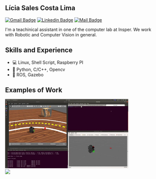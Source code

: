 ## Lícia Sales Costa Lima

[![Gmail Badge](https://img.shields.io/badge/-liciasales0@gmail.com-c71610?style=flat-square&logo=Gmail&logoColor=white&link=mailto:liciasales@gmail.com)](mailto:liciasales0@gmail.com)
[![Linkedin Badge](https://img.shields.io/badge/-Licia%20Sales-2867B2?style=flat-square&logo=Linkedin&logoColor=white&link=https://www.linkedin.com/in/licia-sales-bab98a1a0/)](https://www.linkedin.com/in/licia-sales-bab98a1a0/)
[![Mail Badge](https://img.shields.io/badge/-Youtube-e74c3c?style=flat&labelColor=e74c3c&logo=youtube&logoColor=white)](https://www.youtube.com/channel/UCf9bClE1QOznupcvG7T2IHA) 

I'm a teachinical assistant in one of the computer lab  at Insper. We work with Robotic and Computer Vision in general. 

## Skills and Experience

* :computer: Linux, Shell Script, Raspberry PI
* :snake: Python, C/C++, Opencv
* :robot: ROS, Gazebo

## Examples of Work
<img src="https://github.com/liciascl/licia/blob/main/robotsim.gif" width="400" >

 
<img width="400px" align="left" src="https://github-readme-stats.vercel.app/api?username=liciascl&theme=" />
